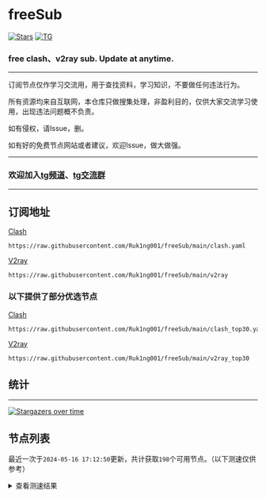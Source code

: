 # freeSub
[![Stars](https://img.shields.io/github/stars/Ruk1ng001/freeSub)](https://github.com/Ruk1ng001/freeSub/stargazers)
[![TG](https://img.shields.io/badge/Telegram-gray?logo=Telegram)](https://t.me/Ruk1ng001)
### free clash、v2ray sub. Update at anytime.

---

订阅节点仅作学习交流用，用于查找资料，学习知识，不要做任何违法行为。

所有资源均来自互联网，本仓库只做搜集处理，非盈利目的，仅供大家交流学习使用，出现违法问题概不负责。

如有侵权，请Issue，删。

如有好的免费节点网站或者建议，欢迎Issue，做大做强。

---

### 欢迎加入[tg频道](https://t.me/Ruk1ng001)、[tg交流群](https://t.me/+-e-b04EE5Cw2NmU1)

---

## 订阅地址
[Clash](https://raw.githubusercontent.com/Ruk1ng001/freeSub/main/clash.yaml)
```
https://raw.githubusercontent.com/Ruk1ng001/freeSub/main/clash.yaml
```
[V2ray](https://raw.githubusercontent.com/Ruk1ng001/freeSub/main/v2ray)
```
https://raw.githubusercontent.com/Ruk1ng001/freeSub/main/v2ray
```
### 以下提供了部分优选节点

[Clash](https://raw.githubusercontent.com/Ruk1ng001/freeSub/main/clash_top30.yaml)
```
https://raw.githubusercontent.com/Ruk1ng001/freeSub/main/clash_top30.yaml
```
[V2ray](https://raw.githubusercontent.com/Ruk1ng001/freeSub/main/v2ray_top30)
```
https://raw.githubusercontent.com/Ruk1ng001/freeSub/main/v2ray_top30
```

## 统计

---

[![Stargazers over time](https://starchart.cc/Ruk1ng001/freeSub.svg)](https://starchart.cc/Ruk1ng001/freeSub)

## 节点列表

最近一次于`2024-05-16 17:12:50`更新，共计获取`198`个可用节点。（以下测速仅供参考）

<details> <summary>查看测速结果</summary>

| 序号 | 节点 | 带宽 | 延迟 |
|:--:|:--:|:--:|:--:|
 | 1 | github.com/Ruk1ng001_1278174278 | 1.44MB/s | 518.00ms |
 | 2 | github.com/Ruk1ng001_805306763 | 1.28MB/s | 399.00ms |
 | 3 | github.com/Ruk1ng001_839126155 | 1.24MB/s | 425.00ms |
 | 4 | github.com/Ruk1ng001_4224814787 | 1.20MB/s | 491.00ms |
 | 5 | github.com/Ruk1ng001_2967516307 | 1.18MB/s | 387.00ms |
 | 6 | github.com/Ruk1ng001_2163870954 | 1.10MB/s | 498.00ms |
 | 7 | github.com/Ruk1ng001_3540856638 | 1.07MB/s | 745.00ms |
 | 8 | github.com/Ruk1ng001_3907987010 | 1.05MB/s | 450.00ms |
 | 9 | github.com/Ruk1ng001_3402559863 | 951.12KB/s | 542.00ms |
 | 10 | github.com/Ruk1ng001_3392725797 | 939.20KB/s | 739.00ms |
 | 11 | github.com/Ruk1ng001_2021478874 | 894.89KB/s | 600.00ms |
 | 12 | github.com/Ruk1ng001_2245605695 | 853.71KB/s | 646.00ms |
 | 13 | github.com/Ruk1ng001_1708283347 | 800.08KB/s | 642.00ms |
 | 14 | github.com/Ruk1ng001_4237000105 | 797.10KB/s | 707.00ms |
 | 15 | github.com/Ruk1ng001_3425592285 | 793.66KB/s | 700.00ms |
 | 16 | github.com/Ruk1ng001_142053399 | 780.59KB/s | 750.00ms |
 | 17 | github.com/Ruk1ng001_1869169171 | 780.33KB/s | 704.00ms |
 | 18 | github.com/Ruk1ng001_2383841487 | 780.27KB/s | 715.00ms |
 | 19 | github.com/Ruk1ng001_2388744676 | 777.67KB/s | 618.00ms |
 | 20 | github.com/Ruk1ng001_2223018783 | 777.60KB/s | 803.00ms |
 | 21 | github.com/Ruk1ng001_777700868 | 754.21KB/s | 321.00ms |
 | 22 | github.com/Ruk1ng001_671539715 | 753.99KB/s | 707.00ms |
 | 23 | github.com/Ruk1ng001_3863177813 | 747.98KB/s | 750.00ms |
 | 24 | github.com/Ruk1ng001_825379109 | 744.00KB/s | 750.00ms |
 | 25 | github.com/Ruk1ng001_3813450561 | 732.02KB/s | 745.00ms |
 | 26 | github.com/Ruk1ng001_1567430807 | 730.26KB/s | 720.00ms |
 | 27 | github.com/Ruk1ng001_2021706377 | 729.73KB/s | 770.00ms |
 | 28 | github.com/Ruk1ng001_3196851024 | 728.03KB/s | 731.00ms |
 | 29 | github.com/Ruk1ng001_1974620754 | 727.04KB/s | 762.00ms |
 | 30 | github.com/Ruk1ng001_684904524 | 725.98KB/s | 761.00ms |
 | 31 | github.com/Ruk1ng001_2068773005 | 725.05KB/s | 741.00ms |
 | 32 | github.com/Ruk1ng001_3009165724 | 724.95KB/s | 726.00ms |
 | 33 | github.com/Ruk1ng001_2110743619 | 724.22KB/s | 787.00ms |
 | 34 | github.com/Ruk1ng001_4001093480 | 722.55KB/s | 769.00ms |
 | 35 | github.com/Ruk1ng001_3502240848 | 722.29KB/s | 738.00ms |
 | 36 | github.com/Ruk1ng001_3254927707 | 720.27KB/s | 742.00ms |
 | 37 | github.com/Ruk1ng001_536321696 | 720.11KB/s | 734.00ms |
 | 38 | github.com/Ruk1ng001_1392211285 | 720.05KB/s | 763.00ms |
 | 39 | github.com/Ruk1ng001_2109727073 | 718.80KB/s | 746.00ms |
 | 40 | github.com/Ruk1ng001_3607302646 | 718.32KB/s | 738.00ms |
 | 41 | github.com/Ruk1ng001_1833249146 | 715.96KB/s | 734.00ms |
 | 42 | github.com/Ruk1ng001_1849139241 | 715.89KB/s | 765.00ms |
 | 43 | github.com/Ruk1ng001_218289681 | 715.73KB/s | 1194.00ms |
 | 44 | github.com/Ruk1ng001_375074406 | 715.46KB/s | 770.00ms |
 | 45 | github.com/Ruk1ng001_576241106 | 715.45KB/s | 739.00ms |
 | 46 | github.com/Ruk1ng001_628343702 | 714.04KB/s | 400.00ms |
 | 47 | github.com/Ruk1ng001_1044474065 | 713.91KB/s | 754.00ms |
 | 48 | github.com/Ruk1ng001_2371445929 | 713.57KB/s | 739.00ms |
 | 49 | github.com/Ruk1ng001_1988728300 | 713.48KB/s | 721.00ms |
 | 50 | github.com/Ruk1ng001_3416376077 | 711.19KB/s | 795.00ms |
 | 51 | github.com/Ruk1ng001_1863450152 | 710.40KB/s | 786.00ms |
 | 52 | github.com/Ruk1ng001_893342127 | 710.37KB/s | 747.00ms |
 | 53 | github.com/Ruk1ng001_786321744 | 710.20KB/s | 799.00ms |
 | 54 | github.com/Ruk1ng001_3047180838 | 708.47KB/s | 797.00ms |
 | 55 | github.com/Ruk1ng001_2725348713 | 707.26KB/s | 758.00ms |
 | 56 | github.com/Ruk1ng001_71203277 | 707.24KB/s | 730.00ms |
 | 57 | github.com/Ruk1ng001_2230808576 | 707.23KB/s | 749.00ms |
 | 58 | github.com/Ruk1ng001_1767812771 | 706.80KB/s | 819.00ms |
 | 59 | github.com/Ruk1ng001_832035112 | 704.76KB/s | 800.00ms |
 | 60 | github.com/Ruk1ng001_3980191233 | 703.61KB/s | 788.00ms |
 | 61 | github.com/Ruk1ng001_3542778139 | 702.98KB/s | 746.00ms |
 | 62 | github.com/Ruk1ng001_1813526385 | 699.40KB/s | 821.00ms |
 | 63 | github.com/Ruk1ng001_1833980370 | 695.80KB/s | 746.00ms |
 | 64 | github.com/Ruk1ng001_3413469662 | 693.40KB/s | 765.00ms |
 | 65 | github.com/Ruk1ng001_1605203537 | 692.08KB/s | 744.00ms |
 | 66 | github.com/Ruk1ng001_796916901 | 651.66KB/s | 825.00ms |
 | 67 | github.com/Ruk1ng001_676950183 | 648.89KB/s | 732.00ms |
 | 68 | github.com/Ruk1ng001_4225185103 | 645.58KB/s | 878.00ms |
 | 69 | github.com/Ruk1ng001_34491053 | 635.42KB/s | 846.00ms |
 | 70 | github.com/Ruk1ng001_1472351678 | 634.99KB/s | 1191.00ms |
 | 71 | github.com/Ruk1ng001_2308501734 | 627.99KB/s | 1190.00ms |
 | 72 | github.com/Ruk1ng001_1034331182 | 624.08KB/s | 1221.00ms |
 | 73 | github.com/Ruk1ng001_459534470 | 623.91KB/s | 1226.00ms |
 | 74 | github.com/Ruk1ng001_762803762 | 617.54KB/s | 963.00ms |
 | 75 | github.com/Ruk1ng001_282637129 | 609.39KB/s | 1074.00ms |
 | 76 | github.com/Ruk1ng001_2194615537 | 605.48KB/s | 1241.00ms |
 | 77 | github.com/Ruk1ng001_4140861531 | 581.68KB/s | 706.00ms |
 | 78 | github.com/Ruk1ng001_2054894954 | 579.18KB/s | 1231.00ms |
 | 79 | github.com/Ruk1ng001_1964030541 | 567.93KB/s | 392.00ms |
 | 80 | github.com/Ruk1ng001_2684276998 | 543.18KB/s | 923.00ms |
 | 81 | github.com/Ruk1ng001_3718927122 | 521.43KB/s | 1536.00ms |
 | 82 | github.com/Ruk1ng001_50509899 | 514.90KB/s | 946.00ms |
 | 83 | github.com/Ruk1ng001_4063309201 | 509.51KB/s | 1449.00ms |
 | 84 | github.com/Ruk1ng001_1238702783 | 508.34KB/s | 932.00ms |
 | 85 | github.com/Ruk1ng001_1949834308 | 507.32KB/s | 1478.00ms |
 | 86 | github.com/Ruk1ng001_672420405 | 503.21KB/s | 1027.00ms |
 | 87 | github.com/Ruk1ng001_2986819677 | 500.89KB/s | 1086.00ms |
 | 88 | github.com/Ruk1ng001_1132634313 | 482.56KB/s | 1185.00ms |
 | 89 | github.com/Ruk1ng001_2209507385 | 463.82KB/s | 1747.00ms |
 | 90 | github.com/Ruk1ng001_2922861312 | 460.36KB/s | 976.00ms |
 | 91 | github.com/Ruk1ng001_2145981711 | 441.43KB/s | 1664.00ms |
 | 92 | github.com/Ruk1ng001_961392496 | 430.55KB/s | 1654.00ms |
 | 93 | github.com/Ruk1ng001_3257535635 | 424.05KB/s | 1232.00ms |
 | 94 | github.com/Ruk1ng001_2538090666 | 420.98KB/s | 774.00ms |
 | 95 | github.com/Ruk1ng001_3308827420 | 416.26KB/s | 1499.00ms |
 | 96 | github.com/Ruk1ng001_1616468470 | 382.20KB/s | 1172.00ms |
 | 97 | github.com/Ruk1ng001_184998897 | 378.63KB/s | 1799.00ms |
 | 98 | github.com/Ruk1ng001_2962427332 | 367.36KB/s | 939.00ms |
 | 99 | github.com/Ruk1ng001_1103515054 | 362.88KB/s | 1178.00ms |
 | 100 | github.com/Ruk1ng001_1903292082 | 353.47KB/s | 1429.00ms |
 | 101 | github.com/Ruk1ng001_2004102139 | 351.39KB/s | 2258.00ms |
 | 102 | github.com/Ruk1ng001_2725052174 | 341.99KB/s | 1642.00ms |
 | 103 | github.com/Ruk1ng001_1108544810 | 338.35KB/s | 833.00ms |
 | 104 | github.com/Ruk1ng001_2013146544 | 335.46KB/s | 838.00ms |
 | 105 | github.com/Ruk1ng001_2686558329 | 319.48KB/s | 2507.00ms |
 | 106 | github.com/Ruk1ng001_3119109947 | 310.52KB/s | 1779.00ms |
 | 107 | github.com/Ruk1ng001_24015290 | 308.89KB/s | 1371.00ms |
 | 108 | github.com/Ruk1ng001_3432400797 | 304.82KB/s | 1681.00ms |
 | 109 | github.com/Ruk1ng001_3880606426 | 298.64KB/s | 702.00ms |
 | 110 | github.com/Ruk1ng001_3323569273 | 298.60KB/s | 1421.00ms |
 | 111 | github.com/Ruk1ng001_3835159238 | 298.47KB/s | 1359.00ms |
 | 112 | github.com/Ruk1ng001_1673641397 | 296.11KB/s | 692.00ms |
 | 113 | github.com/Ruk1ng001_3756619769 | 278.46KB/s | 1677.00ms |
 | 114 | github.com/Ruk1ng001_1482933334 | 267.95KB/s | 499.00ms |
 | 115 | github.com/Ruk1ng001_3087988507 | 259.22KB/s | 2618.00ms |
 | 116 | github.com/Ruk1ng001_1159366513 | 254.03KB/s | 971.00ms |
 | 117 | github.com/Ruk1ng001_4002426314 | 253.91KB/s | 1255.00ms |
 | 118 | github.com/Ruk1ng001_823365205 | 251.56KB/s | 761.00ms |
 | 119 | github.com/Ruk1ng001_2386156489 | 233.30KB/s | 1688.00ms |
 | 120 | github.com/Ruk1ng001_1362513501 | 230.66KB/s | 2139.00ms |
 | 121 | github.com/Ruk1ng001_3321698845 | 230.15KB/s | 1864.00ms |
 | 122 | github.com/Ruk1ng001_3557028703 | 224.82KB/s | 2068.00ms |
 | 123 | github.com/Ruk1ng001_1308962382 | 213.04KB/s | 822.00ms |
 | 124 | github.com/Ruk1ng001_3970925062 | 211.43KB/s | 397.00ms |
 | 125 | github.com/Ruk1ng001_1370193001 | 208.49KB/s | 1211.00ms |
 | 126 | github.com/Ruk1ng001_4179390442 | 201.52KB/s | 1105.00ms |
 | 127 | github.com/Ruk1ng001_2997387401 | 199.94KB/s | 2405.00ms |
 | 128 | github.com/Ruk1ng001_2679557322 | 196.57KB/s | 1472.00ms |
 | 129 | github.com/Ruk1ng001_1756145984 | 182.36KB/s | 1911.00ms |
 | 130 | github.com/Ruk1ng001_3681621484 | 176.76KB/s | 1365.00ms |
 | 131 | github.com/Ruk1ng001_711096051 | 174.41KB/s | 1257.00ms |
 | 132 | github.com/Ruk1ng001_1388672434 | 170.07KB/s | 675.00ms |
 | 133 | github.com/Ruk1ng001_1170082256 | 161.35KB/s | 1548.00ms |
 | 134 | github.com/Ruk1ng001_74991844 | 154.62KB/s | 1228.00ms |
 | 135 | github.com/Ruk1ng001_339647967 | 151.97KB/s | 1543.00ms |
 | 136 | github.com/Ruk1ng001_1232719216 | 151.44KB/s | 1470.00ms |
 | 137 | github.com/Ruk1ng001_4254612172 | 150.94KB/s | 2271.00ms |
 | 138 | github.com/Ruk1ng001_1875876616 | 149.55KB/s | 1676.00ms |
 | 139 | github.com/Ruk1ng001_390994783 | 148.66KB/s | 1897.00ms |
 | 140 | github.com/Ruk1ng001_2507663752 | 147.62KB/s | 2139.00ms |
 | 141 | github.com/Ruk1ng001_2744246456 | 140.29KB/s | 1251.00ms |
 | 142 | github.com/Ruk1ng001_3499179898 | 139.08KB/s | 1359.00ms |
 | 143 | github.com/Ruk1ng001_321207043 | 138.81KB/s | 797.00ms |
 | 144 | github.com/Ruk1ng001_295479432 | 136.79KB/s | 1115.00ms |
 | 145 | github.com/Ruk1ng001_4221750867 | 135.29KB/s | 1344.00ms |
 | 146 | github.com/Ruk1ng001_3796575036 | 134.81KB/s | 1291.00ms |
 | 147 | github.com/Ruk1ng001_1542644257 | 131.44KB/s | 825.00ms |
 | 148 | github.com/Ruk1ng001_3773318312 | 128.27KB/s | 2111.00ms |
 | 149 | github.com/Ruk1ng001_3885862084 | 128.23KB/s | 313.00ms |
 | 150 | github.com/Ruk1ng001_452157341 | 127.35KB/s | 467.00ms |
 | 151 | github.com/Ruk1ng001_1126910244 | 125.54KB/s | 1457.00ms |
 | 152 | github.com/Ruk1ng001_1210837529 | 122.41KB/s | 1020.00ms |
 | 153 | github.com/Ruk1ng001_3549260583 | 121.98KB/s | 933.00ms |
 | 154 | github.com/Ruk1ng001_1676283943 | 115.78KB/s | 1266.00ms |
 | 155 | github.com/Ruk1ng001_3622565782 | 115.27KB/s | 1407.00ms |
 | 156 | github.com/Ruk1ng001_3362003740 | 113.35KB/s | 1404.00ms |
 | 157 | github.com/Ruk1ng001_3749175554 | 113.11KB/s | 1806.00ms |
 | 158 | github.com/Ruk1ng001_1091569262 | 112.46KB/s | 1468.00ms |
 | 159 | github.com/Ruk1ng001_1443729558 | 112.20KB/s | 1302.00ms |
 | 160 | github.com/Ruk1ng001_25091907 | 111.98KB/s | 2059.00ms |
 | 161 | github.com/Ruk1ng001_2674404594 | 111.07KB/s | 2192.00ms |
 | 162 | github.com/Ruk1ng001_1694492034 | 110.83KB/s | 1350.00ms |
 | 163 | github.com/Ruk1ng001_2620033493 | 109.00KB/s | 1393.00ms |
 | 164 | github.com/Ruk1ng001_4202677164 | 100.53KB/s | 1740.00ms |
 | 165 | github.com/Ruk1ng001_1302227927 | 100.44KB/s | 1678.00ms |
 | 166 | github.com/Ruk1ng001_784932094 | 100.14KB/s | 1335.00ms |
 | 167 | github.com/Ruk1ng001_1557395967 | 98.34KB/s | 1427.00ms |
 | 168 | github.com/Ruk1ng001_436660577 | 98.33KB/s | 1359.00ms |
 | 169 | github.com/Ruk1ng001_1092046360 | 98.32KB/s | 1291.00ms |
 | 170 | github.com/Ruk1ng001_39864713 | 86.85KB/s | 1615.00ms |
 | 171 | github.com/Ruk1ng001_2847066904 | 84.89KB/s | 476.00ms |
 | 172 | github.com/Ruk1ng001_54239677 | 81.98KB/s | 1579.00ms |
 | 173 | github.com/Ruk1ng001_706619102 | 74.63KB/s | 2467.00ms |
 | 174 | github.com/Ruk1ng001_3893349221 | 72.54KB/s | 844.00ms |
 | 175 | github.com/Ruk1ng001_2832588863 | 72.20KB/s | 2199.00ms |
 | 176 | github.com/Ruk1ng001_237030643 | 71.52KB/s | 756.00ms |
 | 177 | github.com/Ruk1ng001_3418298641 | 70.37KB/s | 1059.00ms |
 | 178 | github.com/Ruk1ng001_2479152281 | 70.07KB/s | 2447.00ms |
 | 179 | github.com/Ruk1ng001_1106270083 | 69.92KB/s | 1423.00ms |
 | 180 | github.com/Ruk1ng001_2799985286 | 66.13KB/s | 193.00ms |
 | 181 | github.com/Ruk1ng001_3142684192 | 61.48KB/s | 2276.00ms |
 | 182 | github.com/Ruk1ng001_663807944 | 58.17KB/s | 607.00ms |
 | 183 | github.com/Ruk1ng001_2183745117 | 57.67KB/s | 1653.00ms |
 | 184 | github.com/Ruk1ng001_342913673 | 56.57KB/s | 522.00ms |
 | 185 | github.com/Ruk1ng001_3997140244 | 55.87KB/s | 1219.00ms |
 | 186 | github.com/Ruk1ng001_1699052779 | 51.72KB/s | 983.00ms |
 | 187 |  | N/A | N/A |
 | 188 |  | N/A | N/A |
 | 189 |  | N/A | N/A |
 | 190 |  | N/A | N/A |
 | 191 |  | N/A | N/A |
 | 192 |  | N/A | N/A |
 | 193 |  | N/A | N/A |
 | 194 |  | N/A | N/A |
 | 195 |  | N/A | N/A |
 | 196 |  | N/A | N/A |
 | 197 |  | N/A | N/A |
 | 198 |  | N/A | N/A |


</details>
